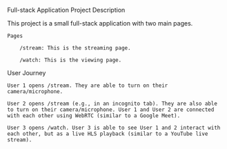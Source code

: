 Full-stack Application
Project Description

This project is a small full-stack application with two main pages.

    Pages

        /stream: This is the streaming page.

        /watch: This is the viewing page.

User Journey

    User 1 opens /stream. They are able to turn on their camera/microphone.

    User 2 opens /stream (e.g., in an incognito tab). They are also able to turn on their camera/microphone. User 1 and User 2 are connected with each other using WebRTC (similar to a Google Meet).

    User 3 opens /watch. User 3 is able to see User 1 and 2 interact with each other, but as a live HLS playback (similar to a YouTube live stream).
